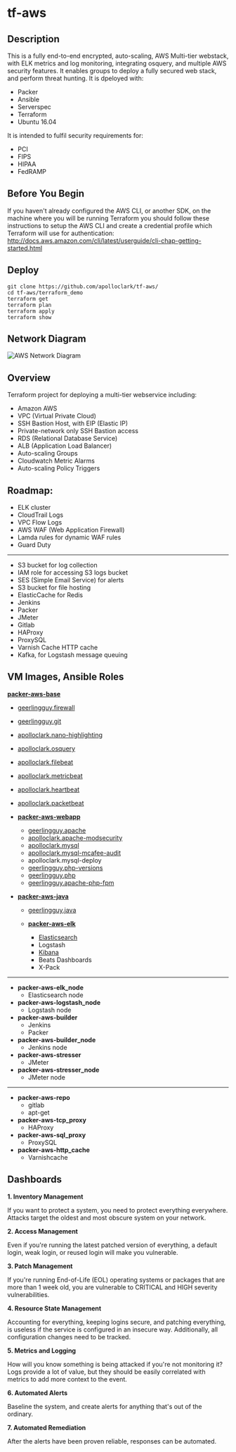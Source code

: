 # tf-aws

## Description

This is a fully end-to-end encrypted, auto-scaling, AWS Multi-tier webstack,
with ELK metrics and log monitoring, integrating osquery, and multiple AWS
security features. It enables groups to deploy a fully secured web stack, and
perform threat hunting. It is dpeloyed with:
- Packer
- Ansible
- Serverspec
- Terraform
- Ubuntu 16.04

It is intended to fulfil security requirements for:
- PCI
- FIPS
- HIPAA
- FedRAMP

## Before You Begin
If you haven't already configured the AWS CLI, or another SDK, on the machine
where you will be running Terraform you should follow these instructions to
setup the AWS CLI and create a credential profile which Terraform will use for
authentication:  
http://docs.aws.amazon.com/cli/latest/userguide/cli-chap-getting-started.html



## Deploy
```shell
git clone https://github.com/apolloclark/tf-aws/
cd tf-aws/terraform_demo
terraform get
terraform plan
terraform apply
terraform show
```



## Network Diagram

![AWS Network Diagram](https://github.com/apolloclark/aws-terraform/blob/master/aws_e2e_web.jpg)

## Overview
Terraform project for deploying a multi-tier webservice including:
- Amazon AWS
- VPC (Virtual Private Cloud)
- SSH Bastion Host, with EIP (Elastic IP)
- Private-network only SSH Bastion access
- RDS (Relational Database Service)
- ALB (Application Load Balancer)
- Auto-scaling Groups
- Cloudwatch Metric Alarms
- Auto-scaling Policy Triggers

## Roadmap:
- ELK cluster
- CloudTrail Logs
- VPC Flow Logs
- AWS WAF (Web Application Firewall)
- Lamda rules for dynamic WAF rules
- Guard Duty
---
- S3 bucket for log collection
- IAM role for accessing S3 logs bucket
- SES (Simple Email Service) for alerts
- S3 bucket for file hosting
- ElasticCache for Redis
- Jenkins
- Packer
- JMeter
- Gitlab
- HAProxy
- ProxySQL
- Varnish Cache HTTP cache
- Kafka, for Logstash message queuing



## VM Images, Ansible Roles

**[packer-aws-base](https://github.com/apolloclark/packer-aws-base)**
- [geerlingguy.firewall](https://github.com/geerlingguy/ansible-role-firewall)
- [geerlingguy.git](https://github.com/geerlingguy/ansible-role-git)
- [apolloclark.nano-highlighting](https://github.com/apolloclark/ansible-role-nano-highlighting)
- [apolloclark.osquery](https://github.com/apolloclark/ansible-role-osquery)
- [apolloclark.filebeat](https://github.com/apolloclark/ansible-role-filebeat)
- [apolloclark.metricbeat](https://github.com/apolloclark/ansible-role-metricbeat)
- [apolloclark.heartbeat](https://github.com/apolloclark/ansible-role-heartbeat)
- [apolloclark.packetbeat](https://github.com/apolloclark/ansible-role-packetbeat)

- **[packer-aws-webapp](https://github.com/apolloclark/packer-aws-webapp)**
  - [geerlingguy.apache](https://github.com/geerlingguy/ansible-role-apache)
  - [apolloclark.apache-modsecurity](https://github.com/apolloclark/ansible-role-apache-modsecurity)
  - [apolloclark.mysql](https://github.com/apolloclark/ansible-role-mysql)
  - [apolloclark.mysql-mcafee-audit](https://github.com/apolloclark/ansible-role-mysql-mcafee-audit)
  - apolloclark.mysql-deploy
  - [geerlingguy.php-versions](https://github.com/geerlingguy/ansible-role-php-versions)
  - [geerlingguy.php](https://github.com/geerlingguy/ansible-role-php)
  - [geerlingguy.apache-php-fpm](https://github.com/geerlingguy/ansible-role-apache-php-fpm)

- **[packer-aws-java](https://github.com/apolloclark/packer-aws-java)**
  - [geerlingguy.java](https://github.com/geerlingguy/ansible-role-java)

  - **[packer-aws-elk](https://github.com/apolloclark/packer-aws-elk)**
    - [Elasticsearch](https://github.com/apolloclark/ansible-role-elasticsearch)
    - Logstash
    - [Kibana](https://github.com/apolloclark/ansible-role-kibana)
    - Beats Dashboards
    - X-Pack
---

  - **packer-aws-elk_node**
    - Elasticsearch node
  - **packer-aws-logstash_node**
    - Logstash node
  - **packer-aws-builder**
    - Jenkins
    - Packer
  - **packer-aws-builder_node**
    - Jenkins node
  - **packer-aws-stresser**
    - JMeter
  - **packer-aws-stresser_node**
    - JMeter node

---

- **packer-aws-repo**
  - gitlab
  - apt-get
- **packer-aws-tcp_proxy**
  - HAProxy
- **packer-aws-sql_proxy**
  - ProxySQL
- **packer-aws-http_cache**
  - Varnishcache



## Dashboards

**1. Inventory Management**

If you want to protect a system, you need to protect everything everywhere.
Attacks target the oldest and most obscure system on your network.

**2. Access Management**

Even if you're running the latest patched version of everything, a default login,
weak login, or reused login will make you vulnerable.

**3. Patch Management**

If you're running End-of-Life (EOL) operating systems or packages that are more
than 1 week old, you are vulnerable to CRITICAL and HIGH severity vulnerabilities.

**4. Resource State Management**

Accounting for everything, keeping logins secure, and patching everything, is
useless if the service is configured in an insecure way. Additionally, all
configuration changes need to be tracked.

**5. Metrics and Logging**

How will you know something is being attacked if you're not monitoring it? Logs
provide a lot of value, but they should be easily correlated with metrics to
add more context to the event.

**6. Automated Alerts**

Baseline the system, and create alerts for anything that's out of the ordinary.

**7. Automated Remediation**

After the alerts have been proven reliable, responses can be automated.

